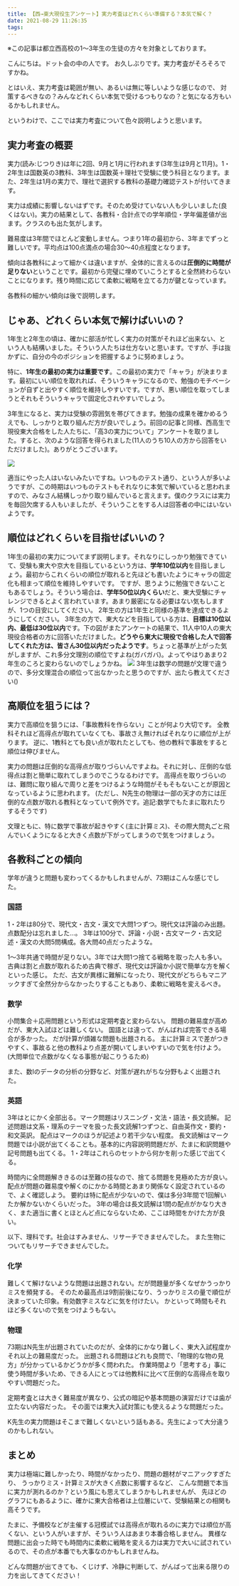 ```yaml
---
title: 【西→東大現役生アンケート】実力考査はどれくらい準備する？本気で解く？
date: 2021-08-29 11:26:35
tags:
---
```


※この記事は都立西高校の1～3年生の生徒の方々を対象としております。

こんにちは。ドット会の中の人です。
お久しぶりです。実力考査がそろそろですかね。

とはいえ、実力考査は範囲が無い、あるいは無に等しいような感じなので、
対策するべきなの？みんなどれくらい本気で受けるつもりなの？と気になる方もいるかもしれません。

というわけで、ここでは実力考査について色々説明しようと思います。

## 実力考査の概要

実力(読み:じつりき)は年に2回、9月と1月に行われます(3年生は9月と11月)。1・2年生は国数英の3教科、3年生は国数英＋理社で受験に使う科目となります。また、2年生は1月の実力で、理社で選択する教科の基礎力確認テストが付いてきます。

実力は成績に影響しないはずです。そのため受けていない人も少しいました(良くはない)。実力の結果として、各教科・合計点での学年順位・学年偏差値が出ます。クラスのも出た気がします。

難易度は3年間でほとんど変動しません。つまり1年の最初から、3年までずっと難しいです。平均点は100点満点の場合30～40点程度となります。

傾向は各教科によって細かくは違いますが、全体的に言えるのは**圧倒的に時間が足りない**ということです。最初から完璧に埋めていこうとすると全然終わらないことになります。残り時間に応じて柔軟に戦略を立てる力が鍵となっています。

各教科の細かい傾向は後で説明します。

## じゃあ、どれくらい本気で解けばいいの？

1年生と2年生の頃は、確かに部活が忙しく実力の対策がそれほど出来ない、という人も結構いました。そういう人たちは仕方ないと思います。ですが、手は抜かずに、自分の今のポジションを把握するように努めましょう。

特に、**1年生の最初の実力は重要です**。この最初の実力で「キャラ」が決まります。最初にいい順位を取れれば、そういうキャラになるので、勉強のモチベーションが自ずと出やすく順位を維持しやすいです。ですが、悪い順位を取ってしまうとそれもそういうキャラで固定化されやすいでしょう。

3年生になると、実力は受験の雰囲気を帯びてきます。勉強の成果を確かめるうえでも、しっかりと取り組んだ方が良いでしょう。前回の記事と同様、西高生で現役東大合格をした人たちに、「高3の実力について」アンケートを取りました。すると、次のような回答を得られました(11人のうち10人の方から回答をいただけました)。ありがとうございます。

![](https://lh3.googleusercontent.com/pw/AM-JKLXSR2HPikS_BqawRVGPzMaoOwOgDBiU1qMCXpUnpUv-62aEg_WIRK4ugqhqExpCAgR4ds6S7oEFNk16nlhljeqqHnRKbqvBILMbzdNXL3dFopp1sUG42fZ9_c3IsH0faWXDVOLzaDiYErYZRXrU0eVhfQ=w753-h303-no?authuser=0)

適当にやった人はいないみたいですね。いつものテスト通り、という人が多いようですが、この時期はいつものテストもそれなりに本気で解いていると思われますので、みなさん結構しっかり取り組んでいると言えます。僕のクラスには実力を毎回欠席する人もいましたが、そういうことをする人は回答者の中にはいないようです。

## 順位はどれくらいを目指せばいいの？

1年生の最初の実力についてまず説明します。それなりにしっかり勉強できていて、受験も東大や京大を目指しているという方は、**学年10位以内**を目指しましょう。最初からこれくらいの順位が取れると先ほども書いたようにキャラの固定化も相まって順位を維持しやすいです。
ですが、思うように勉強できないこともあるでしょう。そういう場合は、**学年50位以内くらい**だと、東大受験にチャレンジできるとよく言われています。あまり厳密になる必要はない気もしますが、1つの目安にしてください。
2年生の方は1年生と同様の基準を達成できるようにしてください。
3年生の方で、東大などを目指している方は、**目標は10位以内、最低は30位以内**です。下の図がまたアンケートの結果で、11人中10人の東大現役合格者の方に回答いただけました。**どうやら東大に現役で合格した人で回答してくれた方は、皆さん30位以内だったようです**。ちょっと基準が上がった気がしますが、これ多分文理別の順位ですよね(ガバガバ)。よってやはりあまり2年生のころと変わらないのでしょうかね。
![](https://lh3.googleusercontent.com/pw/AM-JKLX49UK32aRPPvpew03giAIUbwP5hFzl-DQ-W9GCMmIjDZ0M8PpBXrq416dj_MDqUIjz2Z9-zC8WXRjRJcxx9YbEpltvQpe0bmeDLHvg8UoovNQvHZFmRPxs2MMNzRMYOWFJDa1LEsq6L-srObdWKi9vOA=w754-h302-no?authuser=0)
3年生は数学の問題が文理で違うので、多分文理混合の順位って出なかったと思うのですが、出たら教えてください()

## 高順位を狙うには？

実力で高順位を狙うには、「事故教科を作らない」ことが何より大切です。
全教科それほど高得点が取れていなくても、事故さえ無ければそれなりに順位が上がります。
逆に、1教科とても良い点が取れたとしても、他の教科で事故をすると順位は伸びません。

実力の問題は圧倒的な高得点が取りづらいんですよね。それに対し、圧倒的な低得点は割と簡単に取れてしまうのでこうなるわけです。
高得点を取りづらいのは、難問に取り組んで周りと差をつけるような時間がそもそもないことが原因となっているように思われます。
(ただし、N先生の物理は一部の天才の方には圧倒的な点数が取れる教科となっていて例外です。追記:数学でもたまに取れたりするそうです)

文理ともに、特に数学で事故が起きやすく(主に計算ミス)、その際大問丸ごと飛んでいくようになると大きく点数が下がってしまうので気をつけましょう。

## 各教科ごとの傾向

学年が違うと問題も変わってくるかもしれませんが、73期はこんな感じでした。

### 国語

1・2年は80分で、現代文・古文・漢文で大問1つずつ。現代文は評論のみ出題。点数配分は忘れました…。
3年は100分で、評論・小説・古文マーク・古文記述・漢文の大問5問構成。各大問40点だったような。

1～3年共通で時間が足りない。3年では大問1つ捨てる戦略を取った人も多い。
古典は割と点数が取れるため古典で稼ぎ、現代文は評論か小説で簡単な方を解くといった感じ。
ただ、古文が異様に難解になったり、現代文がどちらもマニアックすぎて全然分からなかったりすることもあり、柔軟に戦略を変えるべき。

### 数学

小問集合＋応用問題という形式は定期考査と変わらない。
問題の難易度が高めだが、東大入試ほどは難しくない。
国語とは違って、がんばれば完答できる場合が多かった。
だが計算が煩雑な問題も出題される。
主に計算ミスで差がつきやすく、事故ると他の教科より点差が開いてしまいやすいので気を付けよう。
(大問単位で点数がなくなる事態が起こりうるため)

また、数Ⅰのデータの分析の分野など、対策が遅れがちな分野もよく出題された。

### 英語

3年はとにかく全部出る。マーク問題はリスニング・文法・語法・長文読解。
記述問題は文系・理系のテーマを扱った長文読解1つずつと、自由英作文・要約・和文英訳。
配点はマークのほうが記述より若干少ない程度。
長文読解はマーク問題では小説が出てくることも。基本的に内容説明問題だが、たまに和訳問題や記号問題も出てくる。
1・2年はこれらのセットから何かを削った感じで出てくる。

時間内に全問題解ききるのは至難の技なので、捨てる問題を見極めた方が良い。
配点が問題の難易度や解くのにかかる時間とあまり関係なく設定されているので、よく確認しよう。
要約は特に配点が少ないので、僕は多分3年間で1回解いたか解かないかくらいだった。
3年の場合は長文読解は1問の配点がかなり大きく、また適当に書くとほとんど点にならないため、ここは時間をかけた方が良い。


以下、理科です。社会はすみません、リサーチできませんでした。
また生物についてもリサーチできませんでした。

### 化学

難しくて解けないような問題は出題されない。だが問題量が多くなぜかうっかりミスを頻発する。
そのため最高点は9割前後になり、うっかりミスの量で順位が決まっていた印象。有効数字ミスなどに気を付けたい。
かといって時間もそれほど多くないので気をつけようもない。

### 物理

73期はN先生が出題されていたのだが、全体的にかなり難しく、東大入試程度かそれ以上の難易度だった。
出題される問題はどれも良問で、「物理的な物の見方」が分かっているかどうかが多く問われた。
作業時間より「思考する」事に使う時間が多いため、できる人にとっては他教科に比べて圧倒的な高得点を取りやすい問題だった。

定期考査とは大きく難易度が異なり、公式の暗記や基本問題の演習だけでは歯が立たない内容だった。
その面では東大入試対策にも使えるような問題だった。

K先生の実力問題はそこまで難しくないという話もある。先生によって大分違うのかもしれない。

## まとめ

実力は極端に難しかったり、時間がなかったり、問題の題材がマニアックすぎたり、
うっかりミス・計算ミスが大きく点数に影響するなど、
こんな問題で本当に実力が測れるのか？という風にも思えてしまうかもしれませんが、
先ほどのグラフにもあるように、確かに東大合格者は上位層にいて、受験結果との相関も高そうです。

たまに、予備校などが主催する冠模試では高得点が取れるのに実力では順位が高くない、という人がいますが、そういう人はあまり本番合格しません。
異様な問題に出会った時でも時間内に柔軟に戦略を変える力は実力で大いに試されているので、その点が本番でも大事なのかもしれませんね。

どんな問題が出てきても、くじけず、冷静に判断して、がんばって出来る限りの力を出してきてください！

